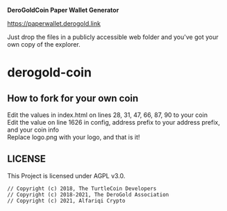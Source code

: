 **DeroGoldCoin Paper Wallet Generator**

https://paperwallet.derogold.link

Just drop the files in a publicly accessible web folder and you've got your own copy of the explorer.

# derogold-coin
## How to fork for your own coin
Edit the values in index.html on lines 28, 31, 47, 66, 87, 90  to your coin  
Edit the value on line 1626 in config, address prefix to your address prefix, and your coin info  
Replace logo.png with your logo, and that is it!  

## LICENSE

This Project is licensed under AGPL v3.0.
```
// Copyright (c) 2018, The TurtleCoin Developers
// Copyright (c) 2018-2021, The DeroGold Association
// Copyright (c) 2021, Alfariqi Crypto
```
